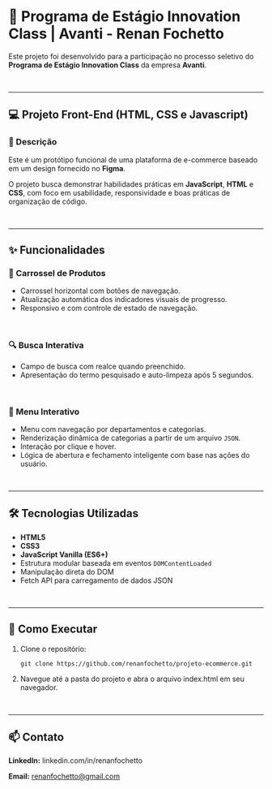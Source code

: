 # 🎯 Programa de Estágio Innovation Class | Avanti - Renan Fochetto
Este projeto foi desenvolvido para a participação no processo seletivo do **Programa de Estágio Innovation Class** da empresa **Avanti**.

<br>

---

## 💻 Projeto Front-End (HTML, CSS e Javascript)


### 📝 Descrição

Este é um protótipo funcional de uma plataforma de e-commerce baseado em um design fornecido no **Figma**. 

O projeto busca demonstrar habilidades práticas em **JavaScript**, **HTML** e **CSS**, com foco em usabilidade, responsividade e boas práticas de organização de código.

<br>

---

## ✨ Funcionalidades

### 🎠 Carrossel de Produtos
- Carrossel horizontal com botões de navegação.
- Atualização automática dos indicadores visuais de progresso.
- Responsivo e com controle de estado de navegação.

<br>

### 🔍 Busca Interativa
- Campo de busca com realce quando preenchido.
- Apresentação do termo pesquisado e auto-limpeza após 5 segundos.

<br>

### 📂 Menu Interativo
- Menu com navegação por departamentos e categorias.
- Renderização dinâmica de categorias a partir de um arquivo `JSON`.
- Interação por clique e hover.
- Lógica de abertura e fechamento inteligente com base nas ações do usuário.

<br>

---

## 🛠️ Tecnologias Utilizadas

- **HTML5**
- **CSS3**
- **JavaScript Vanilla (ES6+)**
- Estrutura modular baseada em eventos `DOMContentLoaded`
- Manipulação direta do DOM
- Fetch API para carregamento de dados JSON

<br>

---

## 🚀 Como Executar

1. Clone o repositório:
   ```
   git clone https://github.com/renanfochetto/projeto-ecommerce.git
   ```
   
2. Navegue até a pasta do projeto e abra o arquivo index.html em seu navegador.

<br>

---

## 📫 Contato

**LinkedIn:** linkedin.com/in/renanfochetto

**Email:** renanfochetto@gmail.com
